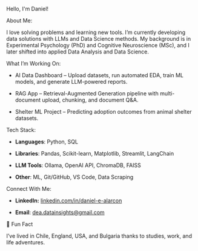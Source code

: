 Hello, I'm Daniel!

About Me:

I love solving problems and learning new tools. I’m currently developing data solutions with LLMs and Data Science methods.
My background is in Experimental Psychology (PhD) and Cognitive Neuroscience (MSc), and I later shifted into applied Data Analysis and Data Science.

What I’m Working On:

- AI Data Dashboard – Upload datasets, run automated EDA, train ML models, and generate LLM-powered reports.

- RAG App – Retrieval-Augmented Generation pipeline with multi-document upload, chunking, and document Q&A.

- Shelter ML Project – Predicting adoption outcomes from animal shelter datasets.

Tech Stack: 

- **Languages**: Python, SQL

- **Libraries**: Pandas, Scikit-learn, Matplotlib, Streamlit, LangChain

- **LLM Tools**: Ollama, OpenAI API, ChromaDB, FAISS

- **Other**: ML, Git/GitHub, VS Code, Data Scraping

Connect With Me:

- **LinkedIn:** [linkedin.com/in/daniel-e-alarcon](https://www.linkedin.com/in/daniel-e-alarcon)

- **Email**: dea.datainsights@gmail.com

🎲 Fun Fact

I’ve lived in Chile, England, USA, and Bulgaria thanks to studies, work, and life adventures.
